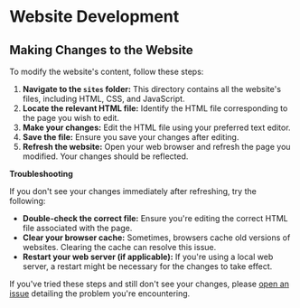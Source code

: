 # Website Development

## Making Changes to the Website

To modify the website's content, follow these steps:

1. **Navigate to the `sites` folder:** This directory contains all the website's files, including HTML, CSS, and JavaScript.
2. **Locate the relevant HTML file:** Identify the HTML file corresponding to the page you wish to edit.
3. **Make your changes:** Edit the HTML file using your preferred text editor. 
4. **Save the file:** Ensure you save your changes after editing.
5. **Refresh the website:** Open your web browser and refresh the page you modified. Your changes should be reflected.

**Troubleshooting**

If you don't see your changes immediately after refreshing, try the following:

* **Double-check the correct file:** Ensure you're editing the correct HTML file associated with the page.
* **Clear your browser cache:** Sometimes, browsers cache old versions of websites. Clearing the cache can resolve this issue.
* **Restart your web server (if applicable):** If you're using a local web server, a restart might be necessary for the changes to take effect. 

If you've tried these steps and still don't see your changes, please [open an issue](link-to-issue-tracker) detailing the problem you're encountering.
